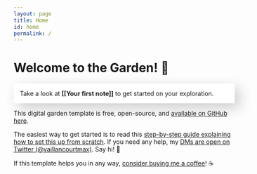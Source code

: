 ```yaml
---
layout: page
title: Home
id: home
permalink: /
---
```


# Welcome to the Garden! 🌿

<p style="padding: 1em; background: #ffffff; border-radius: 4px; text-shadow: 0 1px white; box-shadow: -10px -10px 30px rgb(255 255 255 / 5%), 10px 10px 30px rgb(0 0 0 / 20%);">
  Take a look at <span style="font-weight: bold">[[Your first note]]</span> to get started on your exploration.
</p>

This digital garden template is free, open-source, and [available on GitHub here](https://github.com/maximevaillancourt/digital-garden-jekyll-template).

The easiest way to get started is to read this [step-by-step guide explaining how to set this up from scratch](https://maximevaillancourt.com/blog/setting-up-your-own-digital-garden-with-jekyll). If you need any help, my [DMs are open on Twitter (@vaillancourtmax)](https://twitter.com/vaillancourtmax). Say hi! 👋

If this template helps you in any way, [consider buying me a coffee](https://ko-fi.com/maximevaillancourt)! ☕️

<style>
  .wrapper {
    max-width: 46em;
  }
</style>
